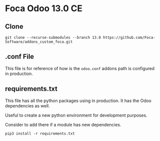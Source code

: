 # Foca Odoo 13.0 CE

## Clone

`git clone --recurse-submodules --branch 13.0 https://github.com/Foca-Software/addons_custom_foca.git`

## .conf File

This file is for reference of how is the `odoo.conf` addons path is configured in production.

## requirements.txt

This file has all the python packages using in production. It has the Odoo dependencies as well.

Useful to create a new python environment for development purposes.

Consider to add there if a module has new dependencies.

`pip3 install -r requirements.txt`
